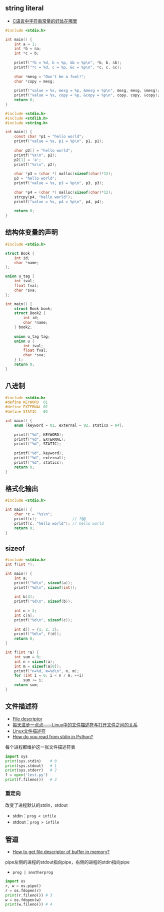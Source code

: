 ## string literal

- [C语言中字符串常量的好处在哪里](https://www.zhihu.com/question/20779337)

```c
#include <stdio.h>

int main() {
    int a = 1;
    int *b = &a;
    int *c = b;
    
    printf("*b = %d, b = %p, &b = %p\n", *b, b, &b);
    printf("*c = %d, c = %p, &c = %p\n", *c, c, &c);
    
    char *mesg = "Don't be a fool!";
    char *copy = mesg;
    
    printf("value = %s, mesg = %p, &mesg = %p\n", mesg, mesg, &mesg);
    printf("value = %s, copy = %p, &copy = %p\n", copy, copy, &copy);
    return 0;
}
```

```c
#include <stdio.h>
#include <stdlib.h>
#include <string.h>

int main() {
    const char *p1 = "hello world";
    printf("value = %s, p1 = %p\n", p1, p1);
    
    char p2[] = "hello world";
    printf("%s\n", p2);
    p2[1] = 'a';
    printf("%s\n", p2);
    
    char *p3 = (char *) malloc(sizeof(char)*12);
    p3 = "hello world";
    printf("value = %s, p3 = %p\n", p3, p3);
    
    char *p4 = (char *) malloc(sizeof(char)*12);
    strcpy(p4, "hello world");
    printf("value = %s, p4 = %p\n", p4, p4);
    
    return 0;
}
```

## 结构体变量的声明

```c
#include <stdio.h>

struct Book {
    int id;
    char *name;
};

union u_tag {
    int ival;
    float fval;
    char *sva;
};

int main() {
    struct Book book;
    struct Book2 {
        int id;
        char *name;
    } book2;
    
    union u_tag tag;
    union u {
        int ival;
        float fval;
        char *sva;
    } t;
    return 0;
}
```

## 八进制

```c
#include <stdio.h>
#define KEYWORD  01
#define EXTERNAL 02
#define STATIC   04

int main() {
    enum {keyword = 01, external = 02, statics = 04};
    
    printf("%d", KEYWORD);
    printf("%d", EXTERNAL);
    printf("%d", STATIC);
    
    printf("%d", keyword);
    printf("%d", external);
    printf("%d", statics);
    return 0;
}
```

## 格式化输出

```c
#include <stdio.h>

int main() {
    char *c = "%s\n";
    printf(c);                // ?@@
    printf(c, "hello world"); // hello world
    return 0;
}
```

## sizeof

```c
#include <stdio.h>
int f(int *);

int main() {
    int a;
    printf("%d\n", sizeof(a));
    printf("%d\n", sizeof(int));
    
    int b[3];
    printf("%d\n", sizeof(b));
    
    int n = 3;
    int c[n];
    printf("%d\n", sizeof(c));
    
    int d[] = {1, 2, 3};
    printf("%d\n", f(d));
    return 0;
} 

int f(int *a) {
    int sum = 0;
    int n = sizeof(a);
    int m = sizeof(a[0]);
    printf("n=%d, m=%d\n", n, m);
    for (int i = 0; i < n / m; ++i)
        sum += i;
    return sum;
}
```

## 文件描述符

- [File descriptor](https://en.wikipedia.org/wiki/File_descriptor)
- [每天进步一点点——Linux中的文件描述符与打开文件之间的关系](http://blog.csdn.net/cywosp/article/details/38965239)
- [Linux文件描述符](https://www.jianshu.com/p/430340c4a37a)
- [How do you read from stdin in Python?](https://stackoverflow.com/questions/1450393/how-do-you-read-from-stdin-in-python)

每个进程都维护这一张文件描述符表

```python
import sys
print(sys.stdin)    # 0
print(sys.stdout)   # 1
print(sys.stderr)   # 2
f = open('test.py')
print(f.fileno())   # 3
```

### 重定向

改变了进程默认的stdin，stdout

- stdin：`prog < infile`
- stdout：`prog > infile`

## 管道

- [How to get file descriptor of buffer in memory?](https://stackoverflow.com/questions/1558772/how-to-get-file-descriptor-of-buffer-in-memory)

pipe左侧的进程的stdout指向pipe，右侧的进程的stdin指向pipe

- `prog | anotherprog`

```python
import os
r, w = os.pipe()
r = os.fdopen(r)
print(r.fileno()) # 3
w = os.fdopen(w)
print(w.fileno()) # 4 
```